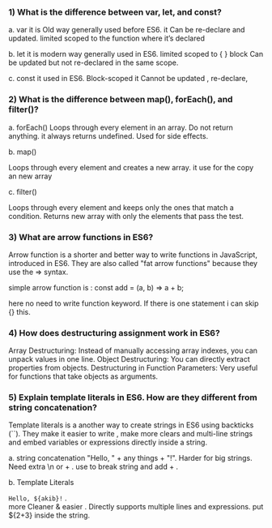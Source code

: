 ### 1) What is the difference between var, let, and const?

a. var 
it is Old way generally used before ES6.
it Can be re-declare and updated.
limited scoped to the function where it’s declared

b. let
it is modern way generally used in ES6.
limited scoped to { } block
Can be updated but not re-declared in the same scope.

c. const
it used in ES6.
Block-scoped
it Cannot be updated , re-declare, 

### 2) What is the difference between map(), forEach(), and filter()? 

a. forEach()
Loops through every element in an array.
Do not return anything.
it always returns undefined. 
Used for side effects. 

b. map()

Loops through every element and creates a new array.
it use for the copy an new array

c. filter()

Loops through every element and keeps only the ones that match a condition.
Returns new array with only the elements that pass the test. 

### 3) What are arrow functions in ES6?

Arrow function is a shorter and better way to write functions in JavaScript, introduced in ES6.
They are also called "fat arrow functions" because they use the => syntax.

simple arrow function is :
const add = (a, b) => a + b;

here no need to write function keyword.
If there is  one statement i can skip {} this.

### 4) How does destructuring assignment work in ES6?

Array Destructuring: Instead of manually accessing array indexes, you can unpack values in one line.
Object Destructuring: You can directly extract properties from objects.
Destructuring in Function Parameters: Very useful for functions that take objects as arguments.

### 5) Explain template literals in ES6. How are they different from string concatenation?

Template literals is a another way to create strings in ES6 using backticks (``).
They make it easier to write , make more clears and  multi-line strings and embed variables or expressions directly inside a string.

a. string concatenation
"Hello, " + any things + "!". 
Harder for big strings. 
Need extra \n or + .
use to break string and add + . 

b. Template Literals

`Hello, ${akib}!` .  
more Cleaner & easier . 
Directly supports multiple lines and expressions. 
put ${2+3} inside the string. 


